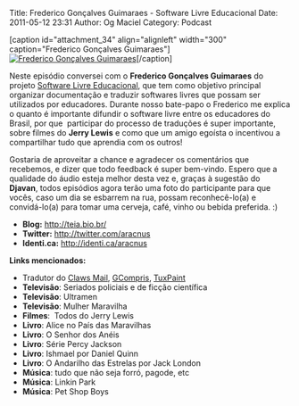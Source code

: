 Title: Frederico Gonçalves Guimaraes - Software Livre Educacional
Date: 2011-05-12 23:31
Author: Og Maciel
Category: Podcast


[caption id="attachment\_34" align="alignleft" width="300"
caption="Frederico Gonçalves Guimaraes"][![Frederico Gonçalves
Guimaraes](http://www.castalio.info/wp-content/uploads/2011/05/foto1-300x260.jpg "Frederico Gonçalves Guimaraes")](http://www.castalio.info/wp-content/uploads/2011/05/foto1.jpg)[/caption]

Neste episódio conversei com o **Frederico Gonçalves Guimaraes** do
projeto [Software Livre
Educacional](http://sleducacional.org/ "http://sleducacional.org/"), que
tem como objetivo principal organizar documentação e traduzir softwares
livres que possam ser utilizados por educadores. Durante nosso bate-papo
o Frederico me explica o quanto é importante difundir o software livre
entre os educadores do Brasil, por que  participar do processo de
traduções é super importante, sobre filmes do **Jerry Lewis** e como que
um amigo egoísta o incentivou a compartilhar tudo que aprendia com os
outros!

Gostaria de aproveitar a chance e agradecer os comentários que
recebemos, e dizer que todo feedback é super bem-vindo. Espero que a
qualidade do áudio esteja melhor desta vez e, graças à sugestão do
**Djavan**, todos episódios agora terão uma foto do participante para
que vocês, caso um dia se esbarrem na rua, possam reconhecê-lo(a) e
convidá-lo(a) para tomar uma cerveja, café, vinho ou bebida preferida.
:)

-   **Blog:** <http://teia.bio.br/>
-   [](http://teia.bio.br/)**Twitter:** <http://twitter.com/aracnus>
-   [](http://twitter.com/aracnus)**Identi.ca:**
    <http://identi.ca/aracnus>

**Links mencionados:**

-   Tradutor do [Claws
    Mail](http://claws-mail.org "http://claws-mail.org"),
    [GCompris](http://gcompris.net "http://gcompris.net"),
    [TuxPaint](http://tuxpaint.org "http://tuxpaint.org")
-   **Televisão**: Seriados policiais e de ficção científica
-   **Televisão**: Ultramen
-   **Televisão**: Mulher Maravilha
-   **Filmes**:  Todos do Jerry Lewis
-   **Livro**: Alice no País das Maravilhas
-   **Livro**: O Senhor dos Anéis
-   **Livro**: Série Percy Jackson
-   **Livro**: Ishmael por Daniel Quinn
-   **Livro**: O Andarilho das Estrelas por Jack London
-   **Música**: tudo que não seja forró, pagode, etc
-   **Música**: Linkin Park
-   **Música**: Pet Shop Boys

